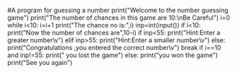 #A program for guessing a number
print("Welcome to the number guessing game")
print("The number of chances in this game are 10:\nBe Careful")
i=0
while i<10:
     i=i+1
     print("The chance no is:",i)
     inp=int(input())
     if i<10:
     	print("Now the number of chances are",10-i)
     	if inp<55:
     		print("Hint:Enter a greater number\v")
     	elif inp>55:
     		 	print("Hint:Enter a smaller number\v")
     	else:
        	 print("Congratulations ,you entered the correct number\v")
        	 break
     if i==10 and inp!=55:
     	print(" you lost the game")
     else:
     	print("you won the game")
print("See you again")
